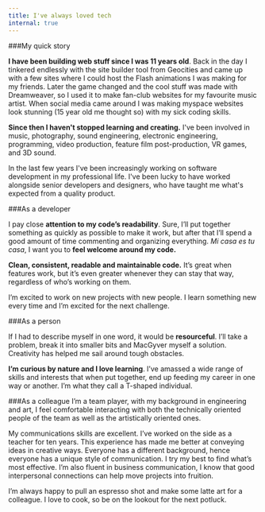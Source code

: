 ```yaml
---
title: I've always loved tech
internal: true
---
```


###My quick story

**I have been building web stuff since I was 11 years old**. Back in the day I tinkered endlessly with the site builder tool from Geocities and came up with a few sites where I could host the Flash animations I was making for my friends. Later the game changed and the cool stuff was made with Dreamweaver, so I used it to make fan-club websites for my favourite music artist. When social media came around I was making myspace websites look stunning (15 year old me thought so) with my sick coding skills.

**Since then I haven't stopped learning and creating.** I've been involved in music, photography, sound engineering, electronic engineering, programming, video production, feature film post-production, VR games, and 3D sound.

In the last few years I've been increasingly working on software development in my professional life. I've been lucky to have worked alongside senior developers and designers, who have taught me what's expected from a quality product.

###As a developer

I pay close **attention to my code’s readability**. Sure, I’ll put together something as quickly as possible to make it work, but after that I’ll spend a good amount of time commenting and organizing everything. _Mi casa es tu casa_, I want you to **feel welcome around my code.**

**Clean, consistent, readable and maintainable code.** It’s great when features work, but it’s even greater whenever they can stay that way, regardless of who’s working on them.

I’m excited to work on new projects with new people. I learn something new every time and I’m excited for the next challenge.

###As a person

If I had to describe myself in one word, it would be **resourceful**. I’ll take a problem, break it into smaller bits and MacGyver myself a solution. Creativity has helped me sail around tough obstacles.

**I’m curious by nature and I love learning**. I’ve amassed a wide range of skills and interests that when put together, end up feeding my career in one way or another. I’m what they call a T-shaped individual.

###As a colleague
I’m a team player, with my background in engineering and art, I feel comfortable interacting with both the technically oriented people of the team as well as the artistically oriented ones.

My communications skills are excellent. I’ve worked on the side as a teacher for ten years. This experience has made me better at conveying ideas in creative ways. Everyone has a different background, hence everyone has a unique style of communication. I try my best to find what’s most effective. I’m also fluent in business communication, I know that good interpersonal connections can help move projects into fruition.

I’m always happy to pull an espresso shot and make some latte art for a colleague. I love to cook, so be on the lookout for the next potluck.
